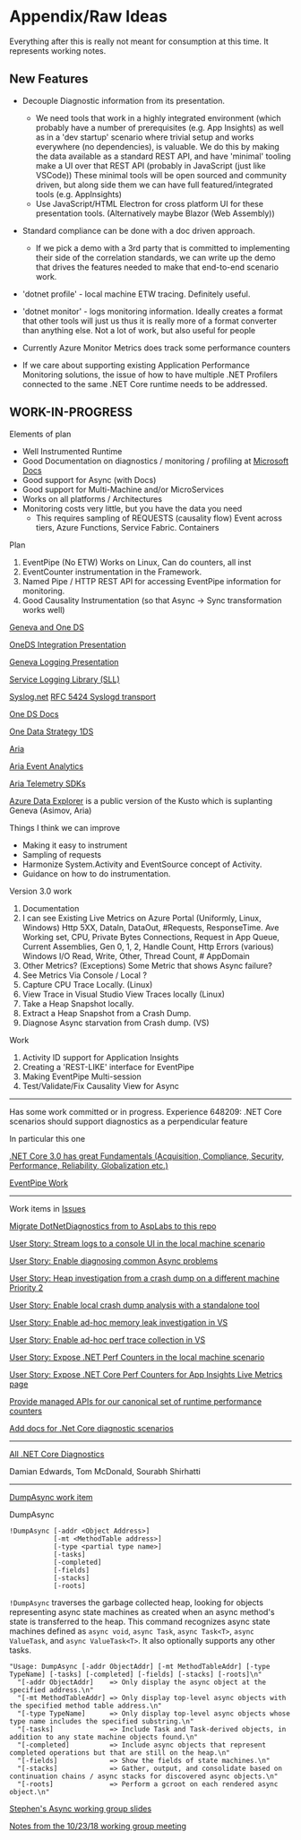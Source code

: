 # Appendix/Raw Ideas

Everything after this is really not meant for consumption at this time.  It represents working notes.

## New Features

* Decouple Diagnostic information from its presentation.
  * We need tools that work in a highly integrated environment (which probably have
    a number of prerequisites (e.g. App Insights) as well as in a 'dev startup'
    scenario where trivial setup and works everywhere (no dependencies), is valuable.
    We do this by making the data available as a standard REST API, and have
    'minimal' tooling make a UI over that REST API (probably in JavaScript (just like VSCode))
    These minimal tools will be open sourced and community driven, but along side them
    we can have full featured/integrated tools (e.g. AppInsights)
  * Use JavaScript/HTML Electron for cross platform UI for these presentation tools.  (Alternatively maybe Blazor (Web Assembly))

* Standard compliance can be done with a doc driven approach.
  * If we pick a demo with a 3rd party that is committed to implementing their side
    of the correlation standards, we can write up the demo that drives the features
    needed to make that end-to-end scenario work.

* 'dotnet profile' - local machine ETW tracing.  Definitely useful.

* 'dotnet monitor' - logs monitoring information.  Ideally creates a format that other tools will just us
      thus it is really more of a format converter than anything else.  Not a lot of work, but also useful
      for people

* Currently Azure Monitor Metrics does track some performance counters

* If we care about supporting existing Application Performance Monitoring solutions, the issue of how to have
  multiple .NET Profilers connected to the same .NET Core runtime needs to be addressed.

## WORK-IN-PROGRESS

Elements of plan

* Well Instrumented Runtime
* Good Documentation on diagnostics / monitoring / profiling at [Microsoft Docs](https://docs.microsoft.com)
* Good support for Async (with Docs)
* Good support for Multi-Machine and/or MicroServices
* Works on all platforms / Architectures
* Monitoring costs very little, but you have the data you need
  * This requires sampling of REQUESTS (causality flow) Event across tiers, Azure Functions, Service Fabric. Containers

Plan

1. EventPipe (No ETW) Works on Linux, Can do counters, all inst
2. EventCounter instrumentation in the Framework.
3. Named Pipe / HTTP REST API for accessing EventPipe information for monitoring.
4. Good Causality Instrumentation (so that Async -> Sync transformation works well)

[Geneva and One DS](https://microsoft.sharepoint.com/teams/MSWHub/_layouts/15/search.aspx?k=One%20DS&q=OneDS&t=y&v=search)

[OneDS Integration Presentation](https://microsoft.sharepoint.com/teams/osg_unistore/sce/Shared%20Documents/Forms/AllItems.aspx?id=%2Fteams%2Fosg_unistore%2Fsce%2FShared%20Documents%2FTechnical%20Reference%20Documents%2F1DSIntegrationApproaches.pptx&parent=%2Fteams%2Fosg_unistore%2Fsce%2FShared%20Documents%2FTechnical%20Reference%20Documents&embed=%7B%22o%22%3A%22https%3A%2F%2Fmicrosoft.sharepoint.com%22%2C%22id%22%3A%22d9ec5f58-a52f-483e-946a-2913b83935bc%22%2C%22af%22%3Atrue%7D)

[Geneva Logging Presentation](https://microsoft.sharepoint.com/teams/mswhub/_layouts/15/search.aspx?q=OneDS&t=y&v=search&k=OneDS#Default=%7B%22k%22%3A%22OneDS%22%2C%22r%22%3A%5B%7B%22n%22%3A%22LastModifiedTime%22%2C%22t%22%3A%5B%22range(2017-11-26T22%3A42%3A43.849Z%2C%20max%2C%20to%3D%5C%22le%5C%22)%22%5D%2C%22o%22%3A%22and%22%2C%22k%22%3Afalse%2C%22m%22%3Anull%7D%5D%2C%22l%22%3A1033%7D)

[Service Logging Library (SLL)](https://microsoft.sharepoint.com/teams/mswhub/_layouts/15/search.aspx?q=SLL%20Logging&t=y&v=search&k=SLL%20Logging#Default=%7B%22k%22%3A%22SLL%20Logging%22%2C%22r%22%3A%5B%7B%22n%22%3A%22LastModifiedTime%22%2C%22t%22%3A%5B%22range(2017-11-26T22%3A44%3A19.557Z%2C%20max%2C%20to%3D%5C%22le%5C%22)%22%5D%2C%22o%22%3A%22and%22%2C%22k%22%3Afalse%2C%22m%22%3Anull%7D%5D%2C%22l%22%3A1033%7D)

[Syslog.net](https://github.com/emertechie/SyslogNet)
[RFC 5424 Syslogd transport](https://datatracker.ietf.org/doc/rfc5424/?include_text=1)

[One DS Docs](https://1dsdocs.azurewebsites.net/getting-started/csharp-getting_started.html)

[One Data Strategy 1DS](https://microsoft.sharepoint.com/teams/WAG/EngSys/Shared%20Documents/Forms/AllItems.aspx?id=%2Fteams%2FWAG%2FEngSys%2FShared%20Documents%2FTelemetry%20Collaboration%2F1DS%2F1DS%20Vision%20and%20Strategy%20(2018).docx&parent=%2Fteams%2FWAG%2FEngSys%2FShared%20Documents%2FTelemetry%20Collaboration%2F1DS&embed=%7B%22o%22%3A%22https%3A%2F%2Fmicrosoft.sharepoint.com%22%2C%22id%22%3A%222079771a-df5c-4f23-8f38-f91963fda137%22%2C%22af%22%3Atrue%7D)

[Aria](https://aria.microsoft.com/)

[Aria Event Analytics](https://www.aria.ms/?ref=vc_banner)

[Aria Telemetry SDKs](https://aria.microsoft.com/developer/downloads/downloads/telemetry-sdks)

[Azure Data Explorer](https://azure.microsoft.com/en-us/pricing/details/data-explorer/) is a public version of the Kusto which is suplanting Geneva (Asimov, Aria)

Things I think we can improve

* Making it easy to instrument
* Sampling of requests
* Harmonize System.Activity and EventSource concept of Activity.
* Guidance on how to do instrumentation.

Version 3.0 work

1. Documentation
2. I can see Existing Live Metrics on Azure Portal (Uniformly, Linux, Windows)
        Http 5XX, DataIn, DataOut, #Requests, ResponseTime.
        Ave Working set, CPU, Private Bytes
        Connections, Request in App Queue, Current Assemblies, Gen 0, 1, 2, Handle Count, Http Errors (various)
        Windows I/O Read, Write, Other, Thread Count, # AppDomain
3. Other Metrics?  (Exceptions) Some Metric that shows Async failure?
4. See Metrics Via Console / Local ?
5. Capture CPU Trace Locally.  (Linux)
6. View Trace in Visual Studio   View Traces locally (Linux)
7. Take a Heap Snapshot locally.
8. Extract a Heap Snapshot from a Crash Dump.
9. Diagnose Async starvation from Crash dump.  (VS)

Work

1. Activity ID support for Application Insights
2. Creating a 'REST-LIKE' interface for EventPipe
3. Making EventPipe Multi-session
4. Test/Validate/Fix Causality View for Async

*******************

Has some work committed or in progress.
  Experience 648209: .NET Core scenarios should support diagnostics as a perpendicular feature

In particular this one

  [.NET Core 3.0 has great Fundamentals (Acquisition, Compliance, Security, Performance, Reliability, Globalization etc.)](https://devdiv.visualstudio.com/DevDiv/_workitems/edit/633055)

[EventPipe Work](https://github.com/dotnet/coreclr/issues?q=is%3Aopen+is%3Aissue+project%3Adotnet%2Fcoreclr%2F5)

*******************

Work items in [Issues](https://github.com/dotnet/diagnostics/issues)

[Migrate DotNetDiagnostics from to AspLabs to this repo](https://github.com/dotnet/diagnostics/issues/92)

[User Story: Stream logs to a console UI in the local machine scenario](https://github.com/dotnet/diagnostics/issues/91)

[User Story: Enable diagnosing common Async problems](https://github.com/dotnet/diagnostics/issues/90)

[User Story: Heap investigation from a crash dump on a different machine Priority 2](https://github.com/dotnet/diagnostics/issues/89)

[User Story: Enable local crash dump analysis with a standalone tool](https://github.com/dotnet/diagnostics/issues/88)

[User Story: Enable ad-hoc memory leak investigation in VS](https://github.com/dotnet/diagnostics/issues/87)

[User Story: Enable ad-hoc perf trace collection in VS](https://github.com/dotnet/diagnostics/issues/86)

[User Story: Expose .NET Perf Counters in the local machine scenario](https://github.com/dotnet/diagnostics/issues/85)

[User Story: Expose .NET Core Perf Counters for App Insights Live Metrics page](https://github.com/dotnet/diagnostics/issues/84)

[Provide managed APIs for our canonical set of runtime performance counters](https://github.com/dotnet/diagnostics/issues/83)

[Add docs for .Net Core diagnostic scenarios](https://github.com/dotnet/diagnostics/issues/81)

*******************

[All .NET Core Diagnostics](https://github.com/dotnet/diagnostics/issues)

Damian Edwards, Tom McDonald, Sourabh Shirhatti

*******************

[DumpAsync work item](https://github.com/dotnet/diagnostics/issues/90)

DumpAsync

```log
!DumpAsync [-addr <Object Address>]
           [-mt <MethodTable address>]
           [-type <partial type name>]
           [-tasks]
           [-completed]
           [-fields]
           [-stacks]
           [-roots]
```

`!DumpAsync` traverses the garbage collected heap, looking for objects representing
async state machines as created when an async method's state is transferred to the
heap.  This command recognizes async state machines defined as `async void`, `async Task`,
`async Task<T>`, `async ValueTask`, and `async ValueTask<T>`.  It also optionally supports
any other tasks.

```log
"Usage: DumpAsync [-addr ObjectAddr] [-mt MethodTableAddr] [-type TypeName] [-tasks] [-completed] [-fields] [-stacks] [-roots]\n"
  "[-addr ObjectAddr]    => Only display the async object at the specified address.\n"
  "[-mt MethodTableAddr] => Only display top-level async objects with the specified method table address.\n"
  "[-type TypeName]      => Only display top-level async objects whose type name includes the specified substring.\n"
  "[-tasks]              => Include Task and Task-derived objects, in addition to any state machine objects found.\n"
  "[-completed]          => Include async objects that represent completed operations but that are still on the heap.\n"
  "[-fields]             => Show the fields of state machines.\n"
  "[-stacks]             => Gather, output, and consolidate based on continuation chains / async stacks for discovered async objects.\n"
  "[-roots]              => Perform a gcroot on each rendered async object.\n"
```

[Stephen's Async working group slides](https://microsoft-my.sharepoint.com/:p:/p/stoub/EfbGD3TCYlFMkR1jG6XlXFkBx9UJ_Wr1y458IZUJ_fJ9Zg?e=Q8CXrg)

[Notes from the 10/23/18 working group meeting](https://microsoft-my.sharepoint.com/personal/stoub_microsoft_com/_layouts/15/WopiFrame.aspx?sourcedoc={934d02da-ac53-4dc3-8a64-33921d886c04}&action=edit&wd=target%28Untitled%20Section.one%7C709eb0e8-9290-4071-98a7-23c752b25f99%2FOct%205%2C%202018%7C6341db20-85e9-4468-8446-b13fe50da646%2F%29&wdorigin=703)
